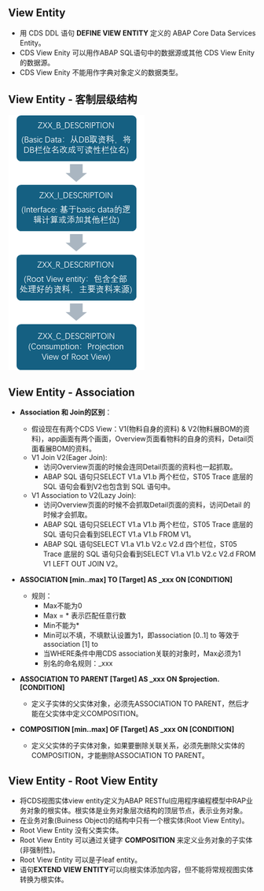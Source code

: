 ## View Entity

* 用 CDS DDL 语句 **DEFINE VIEW ENTITY** 定义的 ABAP Core Data Services Entity。
* CDS View Enity 可以用作ABAP SQL语句中的数据源或其他 CDS View Enity 的数据源。
* CDS View Enity 不能用作字典对象定义的数据类型。

## View Entity - 客制层级结构

![1749175476107](image/DefineViewEntity/1749175476107.png)

## View Entity - Association

* **Association 和 Join的区别**：

  * 假设现在有两个CDS View：V1(物料自身的资料) & V2(物料展BOM的资料)，app画面有两个画面，Overview页面看物料的自身的资料，Detail页面看展BOM的资料。
  * V1 Join V2(Eager Join):
    * 访问Overview页面的时候会连同Detail页面的资料也一起抓取。
    * ABAP SQL 语句只SELECT V1.a V1.b 两个栏位，ST05 Trace 底层的 SQL 语句会看到V2也包含到 SQL 语句中。
  * V1 Association to V2(Lazy Join):
    * 访问Overview页面的时候不会抓取Detail页面的资料，访问Detail 的时候才会抓取。
    * ABAP SQL 语句只SELECT V1.a V1.b 两个栏位，ST05 Trace 底层的 SQL 语句只会看到SELECT V1.a V1.b FROM V1。
    * ABAP SQL 语句SELECT V1.a V1.b V2.c V2.d 四个栏位，ST05 Trace 底层的 SQL 语句只会看到SELECT V1.a V1.b V2.c V2.d  FROM V1 LEFT OUT JOIN V2。
* **ASSOCIATION  [min..max]  TO [Target]  AS _xxx ON [CONDITION]**

  * 规则：
    * Max不能为0
    * Max = * 表示匹配任意行数
    * Min不能为*
    * Min可以不填，不填默认设置为1，即association [0..1] to 等效于 association [1] to
    * 当WHERE条件中用CDS association关联的对象时，Max必须为1
    * 别名的命名规则：_xxx
* **ASSOCIATION TO PARENT [Target] AS _xxx ON $projection.[CONDITION]**

  * 定义子实体的父实体对象，必须先ASSOCIATION TO PARENT，然后才能在父实体中定义COMPOSITION。
* **COMPOSITION [min..max] OF [Target]  AS _xxx ON [CONDITION]**

  * 定义父实体的子实体对象，如果要删除关联关系，必须先删除父实体的COMPOSITION，才能删除ASSOCIATION TO PARENT。

## View Entity - Root View Entity

* 将CDS视图实体view entity定义为ABAP RESTful应用程序编程模型中RAP业务对象的根实体。根实体是业务对象层次结构的顶层节点，表示业务对象。
* 在业务对象(Buiness Object)的结构中只有一个根实体(Root View Entity)。
* Root View Entity 没有父类实体。
* Root View Entity 可以通过关键字 **COMPOSITION** 来定义业务对象的子实体(非强制性)。
* Root View Entity 可以是子leaf entity。
* 语句**EXTEND VIEW ENTITY**可以向根实体添加内容，但不能将常规视图实体转换为根实体。
